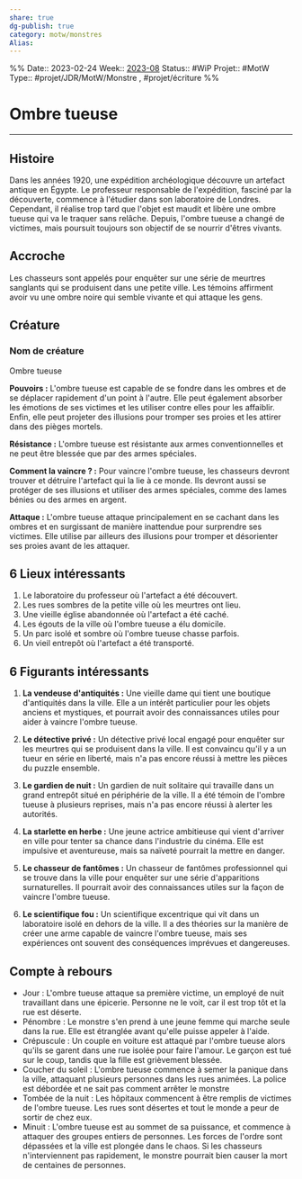 ```yaml
---
share: true 
dg-publish: true
category: motw/monstres
Alias:
---
```

%%
Date:: 2023-02-24
Week:: [2023-08](../../week/2023-08.md)
Status:: #WiP 
Projet:: #MotW 
Type:: #projet/JDR/MotW/Monstre , #projet/écriture
%%

# Ombre tueuse
***  

## Histoire

Dans les années 1920, une expédition archéologique découvre un artefact antique en Égypte. Le professeur responsable de l'expédition, fasciné par la découverte, commence à l'étudier dans son laboratoire de Londres. Cependant, il réalise trop tard que l'objet est maudit et libère une ombre tueuse qui va le traquer sans relâche. Depuis, l'ombre tueuse a changé de victimes, mais poursuit toujours son objectif de se nourrir d'êtres vivants.

## Accroche

Les chasseurs sont appelés pour enquêter sur une série de meurtres sanglants qui se produisent dans une petite ville. Les témoins affirment avoir vu une ombre noire qui semble vivante et qui attaque les gens.

## Créature

### Nom de créature

Ombre tueuse

**Pouvoirs :** L'ombre tueuse est capable de se fondre dans les ombres et de se déplacer rapidement d'un point à l'autre. Elle peut également absorber les émotions de ses victimes et les utiliser contre elles pour les affaiblir. Enfin, elle peut projeter des illusions pour tromper ses proies et les attirer dans des pièges mortels.

**Résistance :** L'ombre tueuse est résistante aux armes conventionnelles et ne peut être blessée que par des armes spéciales.

**Comment la vaincre ? :** Pour vaincre l'ombre tueuse, les chasseurs devront trouver et détruire l'artefact qui la lie à ce monde. Ils devront aussi se protéger de ses illusions et utiliser des armes spéciales, comme des lames bénies ou des armes en argent.

**Attaque :** L'ombre tueuse attaque principalement en se cachant dans les ombres et en surgissant de manière inattendue pour surprendre ses victimes. Elle utilise par ailleurs des illusions pour tromper et désorienter ses proies avant de les attaquer.

## 6 Lieux intéressants

1.  Le laboratoire du professeur où l'artefact a été découvert.
2.  Les rues sombres de la petite ville où les meurtres ont lieu.
3.  Une vieille église abandonnée où l'artefact a été caché.
4.  Les égouts de la ville où l'ombre tueuse a élu domicile.
5.  Un parc isolé et sombre où l'ombre tueuse chasse parfois.
6.  Un vieil entrepôt où l'artefact a été transporté.

## 6 Figurants intéressants

1.  **La vendeuse d'antiquités :** Une vieille dame qui tient une boutique d'antiquités dans la ville. Elle a un intérêt particulier pour les objets anciens et mystiques, et pourrait avoir des connaissances utiles pour aider à vaincre l'ombre tueuse.
    
2.  **Le détective privé :** Un détective privé local engagé pour enquêter sur les meurtres qui se produisent dans la ville. Il est convaincu qu'il y a un tueur en série en liberté, mais n'a pas encore réussi à mettre les pièces du puzzle ensemble.
    
3.  **Le gardien de nuit :** Un gardien de nuit solitaire qui travaille dans un grand entrepôt situé en périphérie de la ville. Il a été témoin de l'ombre tueuse à plusieurs reprises, mais n'a pas encore réussi à alerter les autorités.
    
4.  **La starlette en herbe :** Une jeune actrice ambitieuse qui vient d'arriver en ville pour tenter sa chance dans l'industrie du cinéma. Elle est impulsive et aventureuse, mais sa naïveté pourrait la mettre en danger.
    
5.  **Le chasseur de fantômes :** Un chasseur de fantômes professionnel qui se trouve dans la ville pour enquêter sur une série d'apparitions surnaturelles. Il pourrait avoir des connaissances utiles sur la façon de vaincre l'ombre tueuse.
    
6.  **Le scientifique fou :** Un scientifique excentrique qui vit dans un laboratoire isolé en dehors de la ville. Il a des théories sur la manière de créer une arme capable de vaincre l'ombre tueuse, mais ses expériences ont souvent des conséquences imprévues et dangereuses.

## Compte à rebours

- Jour : L'ombre tueuse attaque sa première victime, un employé de nuit travaillant dans une épicerie. Personne ne le voit, car il est trop tôt et la rue est déserte. 
- Pénombre : Le monstre s'en prend à une jeune femme qui marche seule dans la rue. Elle est étranglée avant qu'elle puisse appeler à l'aide. 
- Crépuscule : Un couple en voiture est attaqué par l'ombre tueuse alors qu'ils se garent dans une rue isolée pour faire l'amour. Le garçon est tué sur le coup, tandis que la fille est grièvement blessée. 
- Coucher du soleil : L'ombre tueuse commence à semer la panique dans la ville, attaquant plusieurs personnes dans les rues animées. La police est débordée et ne sait pas comment arrêter le monstre
- Tombée de la nuit : Les hôpitaux commencent à être remplis de victimes de l'ombre tueuse. Les rues sont désertes et tout le monde a peur de sortir de chez eux. 
- Minuit : L'ombre tueuse est au sommet de sa puissance, et commence à attaquer des groupes entiers de personnes. Les forces de l'ordre sont dépassées et la ville est plongée dans le chaos. Si les chasseurs n'interviennent pas rapidement, le monstre pourrait bien causer la mort de centaines de personnes.